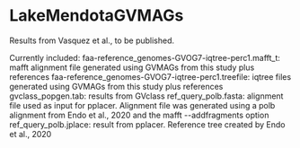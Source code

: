 # LakeMendotaGVMAGs

 Results from Vasquez et al., to be published.

Currently included:
faa-reference_genomes-GVOG7-iqtree-perc1.mafft_t: mafft alignment file generated using GVMAGs from this study plus references
faa-reference_genomes-GVOG7-iqtree-perc1.treefile: iqtree files generated using GVMAGs from this study plus references
gvclass_popgen.tab: results from GVclass
ref_query_polb.fasta: alignment file used as input for pplacer. Alignment file was generated using a polb alignment from Endo et al., 2020 and the mafft --addfragments option
ref_query_polb.jplace: result from pplacer. Reference tree created by Endo et al., 2020 